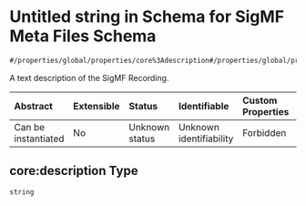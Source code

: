 # Untitled string in Schema for SigMF Meta Files Schema

```txt
#/properties/global/properties/core%3Adescription#/properties/global/properties/core:description
```

A text description of the SigMF Recording.

| Abstract            | Extensible | Status         | Identifiable            | Custom Properties | Additional Properties | Access Restrictions | Defined In                                                         |
| :------------------ | :--------- | :------------- | :---------------------- | :---------------- | :-------------------- | :------------------ | :----------------------------------------------------------------- |
| Can be instantiated | No         | Unknown status | Unknown identifiability | Forbidden         | Allowed               | none                | [sigmf.schema.json\*](../sigmf.schema.json "open original schema") |

## core:description Type

`string`
